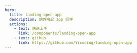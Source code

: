 ```yaml
---
hero:
  title: landing-open-app
  description: 站外唤起 app 组件
  actions:
    - text: 快速上手
      link: /components/landing-open-app
    - text: github
      link: https://github.com/Yicoding/landing-open-app
---
```

